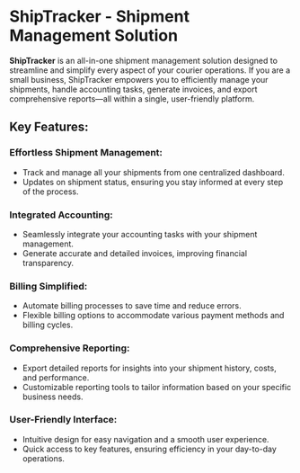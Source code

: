 # ShipTracker - Shipment Management Solution

**ShipTracker** is an all-in-one shipment management solution designed to streamline and simplify every aspect of your courier operations. If you are a small business, ShipTracker empowers you to efficiently manage your shipments, handle accounting tasks, generate invoices, and export comprehensive reports—all within a single, user-friendly platform.

## Key Features:

### Effortless Shipment Management:

- Track and manage all your shipments from one centralized dashboard.
- Updates on shipment status, ensuring you stay informed at every step of the process.

### Integrated Accounting:

- Seamlessly integrate your accounting tasks with your shipment management.
- Generate accurate and detailed invoices, improving financial transparency.

### Billing Simplified:

- Automate billing processes to save time and reduce errors.
- Flexible billing options to accommodate various payment methods and billing cycles.

### Comprehensive Reporting:

- Export detailed reports for insights into your shipment history, costs, and performance.
- Customizable reporting tools to tailor information based on your specific business needs.

### User-Friendly Interface:

- Intuitive design for easy navigation and a smooth user experience.
- Quick access to key features, ensuring efficiency in your day-to-day operations.
